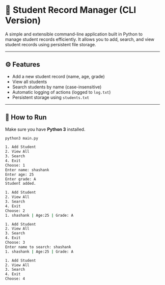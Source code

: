 # 📝 Student Record Manager (CLI Version)

A simple and extensible command-line application built in Python to manage student records efficiently. It allows you to add, search, and view student records using persistent file storage.

---

## ⚙️ Features

- Add a new student record (name, age, grade)
- View all students
- Search students by name (case-insensitive)
- Automatic logging of actions (logged to `log.txt`)
- Persistent storage using `students.txt`

---

## 🚀 How to Run

Make sure you have **Python 3** installed.

```bash
python3 main.py

1. Add Student
2. View All
3. Search
4. Exit
Choose: 1
Enter name: shashank
Enter age: 25
Enter grade: A
Student added.

1. Add Student
2. View All
3. Search
4. Exit
Choose: 2
1. shashank | Age:25 | Grade: A

1. Add Student
2. View All
3. Search
4. Exit
Choose: 3
Enter name to search: shashank
1. shashank | Age:25 | Grade: A

1. Add Student
2. View All
3. Search
4. Exit
Choose: 4

